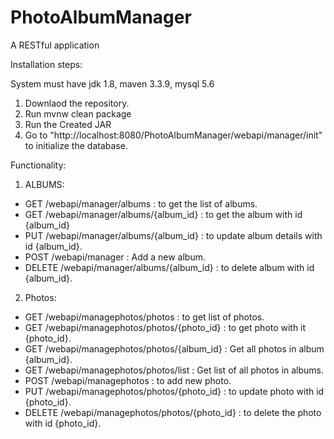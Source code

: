 # PhotoAlbumManager
A RESTful application 


Installation steps: 

System must have jdk 1.8, maven 3.3.9, mysql 5.6
1. Downlaod the repository.
2. Run mvnw clean package
3. Run the Created JAR
4. Go to "http://localhost:8080/PhotoAlbumManager/webapi/manager/init" to initialize the database.

Functionality:

1. ALBUMS:
  - GET /webapi/manager/albums : to get the list of albums.
  - GET /webapi/manager/albums/{album_id} : to get the album with id {album_id}
  - PUT /webapi/manager/albums/{album_id} : to update album details with id {album_id}.
  - POST /webapi/manager : Add a new album.
  - DELETE /webapi/manager/albums/{album_id} : to delete album with id {album_id}.
  

2. Photos:
  - GET /webapi/managephotos/photos : to get list of photos.
  - GET /webapi/managephotos/photos/{photo_id} : to get photo with it {photo_id}.
  - GET /webapi/managephotos/photos/{album_id} : Get all photos in album {album_id}.
  - GET /webapi/managephotos/photos/list : Get list of all photos in albums.
  - POST /webapi/managephotos : to add new photo.
  - PUT /webapi/managephotos/photos/{photo_id} : to update photo with id {photo_id}.
  - DELETE /webapi/managephotos/photos/{photo_id} : to delete the photo with id {photo_id}.
  
